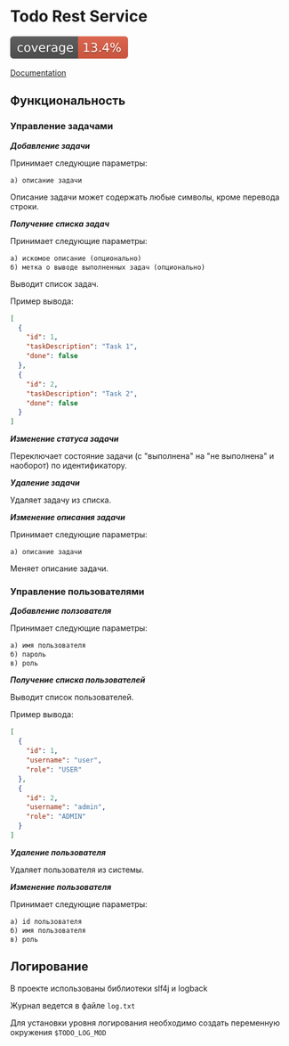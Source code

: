 # Todo Rest Service

[![coverage](badges/jacoco.svg)](https://github.com/ostapkazak/todo-rest-service/actions/workflows/maven.yml)

[Documentation](https://app.swaggerhub.com/apis-docs/ostapkazak/todo/1.0.0)

## **Функциональность**

### **Управление задачами**

**_Добавление задачи_**

Принимает следующие параметры:

    a) описание задачи

Описание задачи может содержать любые символы, кроме перевода строки.

**_Получение списка задач_**

Принимает следующие параметры:

    a) искомое описание (опционально)
    б) метка о выводе выполненных задач (опционально) 

Выводит список задач.

Пример вывода:

```json
[
  {
    "id": 1,
    "taskDescription": "Task 1",
    "done": false
  },
  {
    "id": 2,
    "taskDescription": "Task 2",
    "done": false
  }
]
```

**_Изменение статуса задачи_**

Переключает состояние задачи (с "выполнена" на "не выполнена" и наоборот) по идентификатору.

**_Удаление задачи_**

Удаляет задачу из списка.

**_Изменение описания задачи_**

Принимает следующие параметры:

    a) описание задачи

Меняет описание задачи.

### **Управление пользователями**

**_Добавление ползователя_**

Принимает следующие параметры:

    a) имя пользователя
    б) пароль
    в) роль

**_Получение списка пользователей_**

Выводит список пользователей.

Пример вывода:

```json
[
  {
    "id": 1,
    "username": "user",
    "role": "USER"
  },
  {
    "id": 2,
    "username": "admin",
    "role": "ADMIN"
  }
]
```

**_Удаление пользователя_**

Удаляет пользователя из системы.

**_Изменение пользователя_**

Принимает следующие параметры:

    a) id пользователя
    б) имя пользователя
    в) роль

## **Логирование**

В проекте использованы библиотеки slf4j и logback

Журнал ведется в файле `log.txt`

Для установки уровня логирования необходимо создать переменную окружения `$TODO_LOG_MOD`


